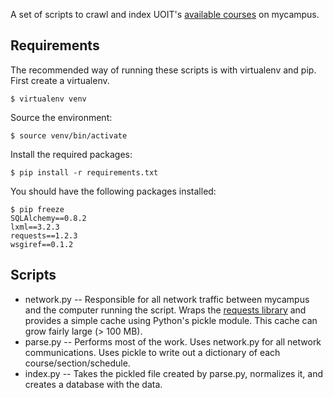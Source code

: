 A set of scripts to crawl and index UOIT's [available courses](http://uoit.ca/mycampus/avail_courses.html) on mycampus.

## Requirements

The recommended way of running these scripts is with virtualenv and pip.  First create a virtualenv.

    $ virtualenv venv

Source the environment:

    $ source venv/bin/activate

Install the required packages:

    $ pip install -r requirements.txt

You should have the following packages installed:

    $ pip freeze
    SQLAlchemy==0.8.2
    lxml==3.2.3
    requests==1.2.3
    wsgiref==0.1.2

## Scripts

* network.py -- Responsible for all network traffic between mycampus and the computer running the script.  Wraps the [requests library](http://docs.python-requests.org/en/latest/index.html) and provides a simple cache using Python's pickle module.  This cache can grow fairly large (> 100 MB).
* parse.py -- Performs most of the work.  Uses network.py for all network communications.  Uses pickle to write out a dictionary of each course/section/schedule.
* index.py -- Takes the pickled file created by parse.py, normalizes it, and creates a database with the data.
